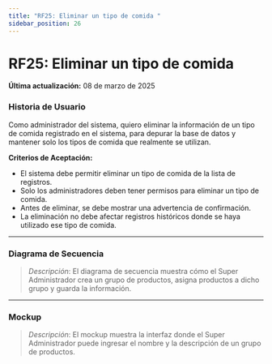```yaml
---
title: "RF25: Eliminar un tipo de comida "  
sidebar_position: 26
---
```


# RF25: Eliminar un tipo de comida 

**Última actualización:** 08 de marzo de 2025

### Historia de Usuario
Como administrador del sistema, quiero eliminar la información de un tipo de comida registrado en el sistema, para depurar la base de datos y mantener solo los tipos de comida que realmente se utilizan.

  **Criterios de Aceptación:**
  - El sistema debe permitir eliminar un tipo de comida de la lista de registros.
  - Solo los administradores deben tener permisos para eliminar un tipo de comida.
  - Antes de eliminar, se debe mostrar una advertencia de confirmación.
  - La eliminación no debe afectar registros históricos donde se haya utilizado ese tipo de comida.
  
---

### Diagrama de Secuencia

> *Descripción*: El diagrama de secuencia muestra cómo el Super Administrador crea un grupo de productos, asigna productos a dicho grupo y guarda la información.

---

### Mockup

> *Descripción*: El mockup muestra la interfaz donde el Super Administrador puede ingresar el nombre y la descripción de un grupo de productos.
